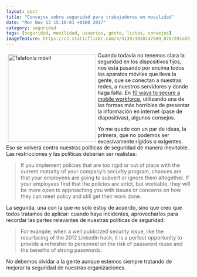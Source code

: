 ```yaml
---
layout: post
title: "Consejos sobre seguridad para trabajadores en movilidad"
date: "Mon Nov 13 15:10:01 +0100 2017"
category: seguridad
tags: [seguridad, movilidad, usuarios, gente, listas, consejos]
imagefeature: https://c2.staticflickr.com/4/3139/3018147509_076c591a59_m.jpg"
---
```



<a href="https://www.flickr.com/photos/fernand0/3018147509" title="Telefonía móvil"><img src="https://c2.staticflickr.com/4/3139/3018147509_076c591a59_m.jpg" width="240"  alt="Telefonía móvil" style="float:left; margin:5px"></a>
Cuando todavía no tenemos clara la seguridad en los dispositivos fijos, nos está pasando por encima todos los aparatos móviles que lleva la gente, que se conectan a nuestras redes, a nuestros servidores y donde haga falta. En [10 ways to secure a mobile workforce](https://www.csoonline.com/article/3123152/mobile-security/10-ways-to-secure-a-mobile-workforce.html), utilizando una de las formas más horribles de presentar la información en internet (pase de diapositivas), algunos consejos.

Yo me quedo con un par de ideas, la primera, que no podemos ser excesivamente rígidos o exigentes. Eso se volverá contra nuestras políticas de seguridad de manera inevitable. Las restricciones y las políticas deberían ser realistas:

> If you implement policies that are too rigid or out of place with the current maturity of your company’s security program, chances are that your employees are going to subvert or ignore them altogether. If your employees find that the policies are strict, but workable, they will be more open to approaching you with issues or concerns on how they can meet policy and still get their work done. 

La segunda, una con la que no solo estoy de acuerdo, sino que creo que todos tratamos de aplicar: cuando haya incidentes, aprovecharlos para recordar las partes relevantes de nuestras políticas de seguridad:

> For example, when a well publicized security issue, like the resurfacing of the 2012 LinkedIn hack, it is a perfect opportunity to provide a refresher to personnel on the risk of password reuse and the benefits of strong passwords.

No debemos olvidar a la gente aunque estemos siempre tratando de mejorar la seguridad de nuestras organizaciones.





